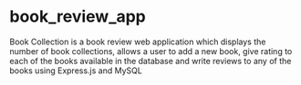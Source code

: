 # book_review_app
Book Collection is a book review web application which displays the number of book collections, allows a user to add a new book, give rating to each of the books available in the database and write reviews to any of the books using Express.js and MySQL
